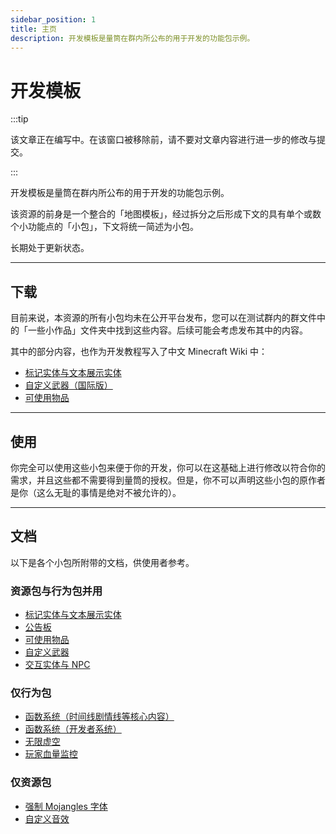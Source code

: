 ```yaml
---
sidebar_position: 1
title: 主页
description: 开发模板是量筒在群内所公布的用于开发的功能包示例。
---
```


# 开发模板

:::tip

该文章正在编写中。在该窗口被移除前，请不要对文章内容进行进一步的修改与提交。

:::

开发模板是量筒在群内所公布的用于开发的功能包示例。

该资源的前身是一个整合的「地图模板」，经过拆分之后形成下文的具有单个或数个小功能点的「小包」，下文将统一简述为小包。

长期处于更新状态。

---

## 下载

目前来说，本资源的所有小包均未在公开平台发布，您可以在测试群内的群文件中的「一些小作品」文件夹中找到这些内容。后续可能会考虑发布其中的内容。

其中的部分内容，也作为开发教程写入了中文 Minecraft Wiki 中：

- [标记实体与文本展示实体](https://zh.minecraft.wiki/w/Tutorial:%E8%87%AA%E5%AE%9A%E4%B9%89%E5%AE%9E%E4%BD%93#%E5%AE%9E%E7%8E%B0Java%E7%89%88%E7%9A%84%E6%A0%87%E8%AE%B0%E5%AE%9E%E4%BD%93%E4%B8%8E%E6%96%87%E6%9C%AC%E5%B1%95%E7%A4%BA%E5%AE%9E%E4%BD%93)
- [自定义武器（国际版）](https://zh.minecraft.wiki/w/Tutorial:%E8%87%AA%E5%AE%9A%E4%B9%89%E7%89%A9%E5%93%81#%E5%88%B6%E4%BD%9C%E4%B8%80%E6%8A%8A%E8%87%AA%E5%B7%B1%E7%9A%84%E5%89%91)
- [可使用物品](https://zh.minecraft.wiki/w/Tutorial:%E8%87%AA%E5%AE%9A%E4%B9%89%E5%AE%9E%E4%BD%93#%E5%AE%9E%E7%8E%B0Java%E7%89%88%E7%9A%84%E6%A0%87%E8%AE%B0%E5%AE%9E%E4%BD%93%E4%B8%8E%E6%96%87%E6%9C%AC%E5%B1%95%E7%A4%BA%E5%AE%9E%E4%BD%93)

---

## 使用

你完全可以使用这些小包来便于你的开发，你可以在这基础上进行修改以符合你的需求，并且这些都不需要得到量筒的授权。但是，你不可以声明这些小包的原作者是你（这么无耻的事情是绝对不被允许的）。

---

## 文档

以下是各个小包所附带的文档，供使用者参考。

### 资源包与行为包并用

- [标记实体与文本展示实体](./marker_and_test_display)
- [公告板](./billboard)
- [可使用物品](./usable_items)
- [自定义武器](./custom_weapon)
- [交互实体与 NPC](./interaction_and_npc)

### 仅行为包

- [函数系统（时间线剧情线等核心内容）](./function_general)
- [函数系统（开发者系统）](./function_developer)
- [无限虚空](./inf_void)
- [玩家血量监控](./health_controller)

### 仅资源包

- [强制 Mojangles 字体](./force_mojangles)
- [自定义音效](./custom_sound)
